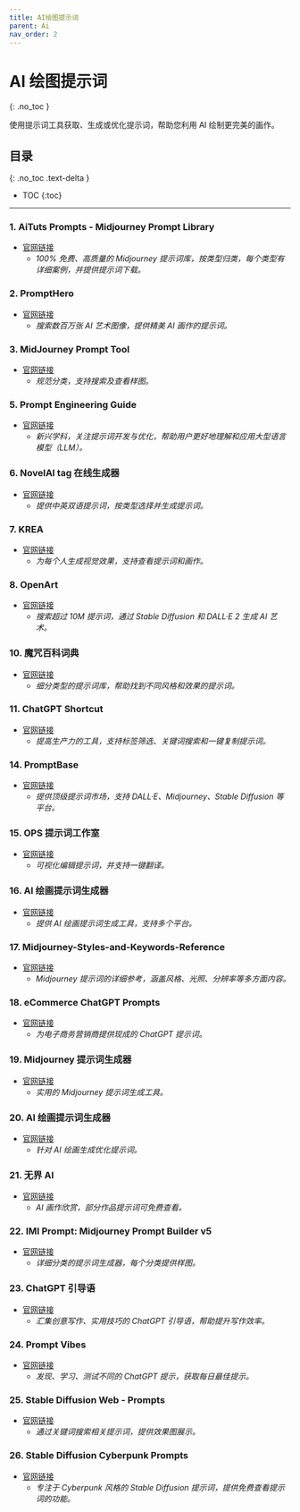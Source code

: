 ```yaml
---
title: AI绘图提示词
parent: Ai
nav_order: 2
---
```


# AI 绘图提示词
{: .no_toc }

使用提示词工具获取、生成或优化提示词，帮助您利用 AI 绘制更完美的画作。

## 目录
{: .no_toc .text-delta }

- TOC
{:toc}

---

### 1. **AiTuts Prompts - Midjourney Prompt Library**
- [官网链接](https://prompts.aituts.com/)
  - *100% 免费、高质量的 Midjourney 提示词库，按类型归类，每个类型有详细案例，并提供提示词下载。*

### 2. **PromptHero**
- [官网链接](https://prompthero.com/)
  - *搜索数百万张 AI 艺术图像，提供精美 AI 画作的提示词。*

### 3. **MidJourney Prompt Tool**
- [官网链接](https://prompt.noonshot.com/)
  - *规范分类，支持搜索及查看样图。*

### 5. **Prompt Engineering Guide**
- [官网链接](https://www.promptingguide.ai/zh)
  - *新兴学科，关注提示词开发与优化，帮助用户更好地理解和应用大型语言模型（LLM）。*

### 6. **NovelAI tag 在线生成器**
- [官网链接](https://wolfchen.top/tag/)
  - *提供中英双语提示词，按类型选择并生成提示词。*

### 7. **KREA**
- [官网链接](https://search.krea.ai/)
  - *为每个人生成视觉效果，支持查看提示词和画作。*

### 8. **OpenArt**
- [官网链接](https://openart.ai/discovery)
  - *搜索超过 10M 提示词，通过 Stable Diffusion 和 DALL·E 2 生成 AI 艺术。*

### 10. **魔咒百科词典**
- [官网链接](https://aitag.top/)
  - *细分类型的提示词库，帮助找到不同风格和效果的提示词。*

### 11. **ChatGPT Shortcut**
- [官网链接](https://www.aishort.top/)
  - *提高生产力的工具，支持标签筛选、关键词搜索和一键复制提示词。*

### 14. **PromptBase**
- [官网链接](https://promptbase.com/)
  - *提供顶级提示词市场，支持 DALL·E、Midjourney、Stable Diffusion 等平台。*

### 15. **OPS 提示词工作室**
- [官网链接](https://moonvy.com/apps/ops/)
  - *可视化编辑提示词，并支持一键翻译。*

### 16. **AI 绘画提示词生成器**
- [官网链接](http://guihuayun.com/ai_pics/tags.php)
  - *提供 AI 绘画提示词生成工具，支持多个平台。*

### 17. **Midjourney-Styles-and-Keywords-Reference**
- [官网链接](https://github.com/willwulfken/MidJourney-Styles-and-Keywords-Reference)
  - *Midjourney 提示词的详细参考，涵盖风格、光照、分辨率等多方面内容。*

### 18. **eCommerce ChatGPT Prompts**
- [官网链接](https://www.ecommerceprompts.com/)
  - *为电子商务营销商提供现成的 ChatGPT 提示词。*

### 19. **Midjourney 提示词生成器**
- [官网链接](http://www.atoolbox.net/Tool.php?Id=1102)
  - *实用的 Midjourney 提示词生成工具。*

### 20. **AI 绘画提示词生成器**
- [官网链接](http://www.atoolbox.net/Tool.php?Id=1101)
  - *针对 AI 绘画生成优化提示词。*

### 21. **无界 AI**
- [官网链接](https://www.wujieai.com/)
  - *AI 画作欣赏，部分作品提示词可免费查看。*

### 22. **IMI Prompt: Midjourney Prompt Builder v5**
- [官网链接](https://www.imiprompt.com/builder)
  - *详细分类的提示词生成器，每个分类提供样图。*

### 23. **ChatGPT 引导语**
- [官网链接](https://prompts.fresns.cn/)
  - *汇集创意写作、实用技巧的 ChatGPT 引导语，帮助提升写作效率。*

### 24. **Prompt Vibes**
- [官网链接](https://www.promptvibes.com/)
  - *发现、学习、测试不同的 ChatGPT 提示，获取每日最佳提示。*

### 25. **Stable Diffusion Web - Prompts**
- [官网链接](https://stablediffusionweb.com/prompts)
  - *通过关键词搜索相关提示词，提供效果图展示。*

### 26. **Stable Diffusion Cyberpunk Prompts**
- [官网链接](https://prompthero.com/stable-diffusion-cyberpunk-prompts)
  - *专注于 Cyberpunk 风格的 Stable Diffusion 提示词，提供免费查看提示词的功能。*

